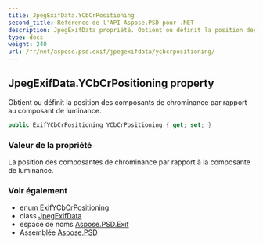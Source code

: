 ```yaml
---
title: JpegExifData.YCbCrPositioning
second_title: Référence de l'API Aspose.PSD pour .NET
description: JpegExifData propriété. Obtient ou définit la position des composants de chrominance par rapport au composant de luminance.
type: docs
weight: 240
url: /fr/net/aspose.psd.exif/jpegexifdata/ycbcrpositioning/
---
```

## JpegExifData.YCbCrPositioning property

Obtient ou définit la position des composants de chrominance par rapport au composant de luminance.

```csharp
public ExifYCbCrPositioning YCbCrPositioning { get; set; }
```

### Valeur de la propriété

La position des composantes de chrominance par rapport à la composante de luminance.

### Voir également

* enum [ExifYCbCrPositioning](../../../aspose.psd.exif.enums/exifycbcrpositioning/)
* class [JpegExifData](../)
* espace de noms [Aspose.PSD.Exif](../../jpegexifdata/)
* Assemblée [Aspose.PSD](../../../)


